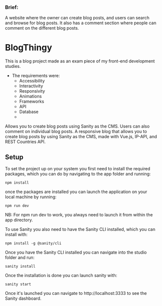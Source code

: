 ### Brief:

A website where the owner can create blog posts, and users can search and browse for blog posts.
It also has a comment section where people can comment on the different blog posts.

# BlogThingy

This is a blog project made as an exam piece of my front-end development studies.
- The requirements were:
  - Accessibility
  - Interactivity
  - Responsivity
  - Animations
  - Frameworks
  - API
  - Database
  - 
Allows you to create blog posts using Sanity as the CMS. Users can also comment on individual blog posts.
A responsive blog that allows you to create blog posts by using Sanity as the CMS, made with Vue.js, IP-API, and REST Countries API.

## Setup

To set the project up on your system you first need to install the required packages, which you can do by navigating to the app folder and running:

```
npm install
```

once the packages are installed you can launch the application on your local machine by running:

```
npm run dev
```
NB: For npm run dev to work, you always need to launch it from within the app directory.

To use Sanity you also need to have the Sanity CLI installed, which you can install with:

```
npm install -g @sanity/cli
```

Once you have the Sanity CLI installed you can navigate into the studio folder and run:

```
sanity install
```

Once the installation is done you can launch sanity with:

```
sanity start
```

Once it's launched you can navigate to http://localhost:3333 to see the Sanity dashboard.
